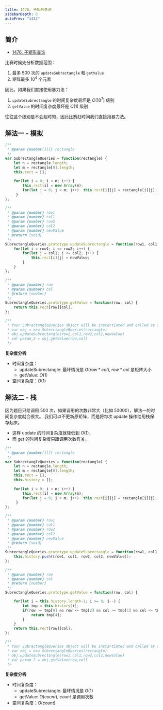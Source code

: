 ```yaml
---
title: 1476. 子矩形查询
sidebarDepth: 0
autoPrev: "1432"
---
```


## 简介
- [1476. 子矩形查询](https://leetcode-cn.com/problems/subrectangle-queries/)

比赛时候先分析数据范围：
1. 最多 500 次的 `updateSubrectangle` 和 `getValue`
2. 矩阵最多 $10^4$ 个元素 

因此，如果我们直接使用暴力法：
1. `updateSubrectangle` 的时间复杂度最坏是 $O(10^7)$ 级别
2. `getValue` 的时间复杂度最坏是 $O(1)$ 级别

往往这个级别是不会超时的，因此比赛赶时间我们直接用暴力法。

## 解法一 - 模拟
```javascript
/**
 * @param {number[][]} rectangle
 */
var SubrectangleQueries = function(rectangle) {
    let n = rectangle.length;
    let m = rectangle[0].length;
    this.rect = [];
    
    for(let i = 0; i < n; i++) {
        this.rect[i] = new Array(m);
        for(let j = 0; j < m; j++)  this.rect[i][j] = rectangle[i][j];
     }
};

/** 
 * @param {number} row1 
 * @param {number} col1 
 * @param {number} row2 
 * @param {number} col2 
 * @param {number} newValue
 * @return {void}
 */
SubrectangleQueries.prototype.updateSubrectangle = function(row1, col1, row2, col2, newValue) {
    for(let i = row1; i <= row2; i++) {
        for(let j = col1; j <= col2; j++) {
            this.rect[i][j] = newValue;
        }
    }
};

/** 
 * @param {number} row 
 * @param {number} col
 * @return {number}
 */
SubrectangleQueries.prototype.getValue = function(row, col) {
    return this.rect[row][col];
};

/**
 * Your SubrectangleQueries object will be instantiated and called as such:
 * var obj = new SubrectangleQueries(rectangle)
 * obj.updateSubrectangle(row1,col1,row2,col2,newValue)
 * var param_2 = obj.getValue(row,col)
 */ 
```

**复杂度分析**:
- 时间复杂度：
  - updateSubrectangle: 最坏情况是 $O(row*col)$, $row*col$ 是矩阵大小
  - getValue: $O(1)$
- 空间复杂度：$O(1)$

## 解法二 - 栈
因为题目只给调用 500 次，如果调用的次数非常大（比如 50000），解法一的时间复杂度就会很大。
我们可以不更新原矩阵，而是将每次 update 操作给用栈保存起来。
- 这样 update 的时间复杂度就降低到 $O(1)$，
- 而 get 的时间复杂度只跟调用次数有关。

```javascript
/**
 * @param {number[][]} rectangle
 */
var SubrectangleQueries = function(rectangle) {
    let n = rectangle.length;
    let m = rectangle[0].length;
    this.rect = [];
    this.history = [];
    
    for(let i = 0; i < n; i++) {
        this.rect[i] = new Array(m);
        for(let j = 0; j < m; j++)  this.rect[i][j] = rectangle[i][j];
     }
};

/** 
 * @param {number} row1 
 * @param {number} col1 
 * @param {number} row2 
 * @param {number} col2 
 * @param {number} newValue
 * @return {void}
 */
SubrectangleQueries.prototype.updateSubrectangle = function(row1, col1, row2, col2, newValue) {
    this.history.push([row1, col1, row2, col2, newValue]);
};

/** 
 * @param {number} row 
 * @param {number} col
 * @return {number}
 */
SubrectangleQueries.prototype.getValue = function(row, col) {

    for(let i = this.history.length-1; i >= 0; i--) {
        let tmp = this.history[i];
        if(row >= tmp[0] && row <= tmp[2] && col >= tmp[1] && col <= tmp[3]) {
            return tmp[4];
        }
    }
    return this.rect[row][col];
};

/**
 * Your SubrectangleQueries object will be instantiated and called as such:
 * var obj = new SubrectangleQueries(rectangle)
 * obj.updateSubrectangle(row1,col1,row2,col2,newValue)
 * var param_2 = obj.getValue(row,col)
 */ 
```

**复杂度分析**:
- 时间复杂度：
  - updateSubrectangle: 最坏情况是 $O(1)$
  - getValue: $O(count)$, $count$ 是调用次数
- 空间复杂度：$O(count)$
